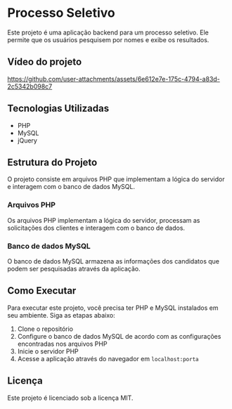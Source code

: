 # Processo Seletivo

Este projeto é uma aplicação backend para um processo seletivo. Ele permite que os usuários pesquisem por nomes e exibe os resultados.

## Vídeo do projeto



https://github.com/user-attachments/assets/6e612e7e-175c-4794-a83d-2c5342b098c7




## Tecnologias Utilizadas

- PHP
- MySQL
- jQuery

## Estrutura do Projeto

O projeto consiste em arquivos PHP que implementam a lógica do servidor e interagem com o banco de dados MySQL.

### Arquivos PHP

Os arquivos PHP implementam a lógica do servidor, processam as solicitações dos clientes e interagem com o banco de dados.

### Banco de dados MySQL

O banco de dados MySQL armazena as informações dos candidatos que podem ser pesquisadas através da aplicação.

## Como Executar

Para executar este projeto, você precisa ter PHP e MySQL instalados em seu ambiente. Siga as etapas abaixo:

1. Clone o repositório
2. Configure o banco de dados MySQL de acordo com as configurações encontradas nos arquivos PHP
3. Inicie o servidor PHP
4. Acesse a aplicação através do navegador em `localhost:porta`

## Licença

Este projeto é licenciado sob a licença MIT.
